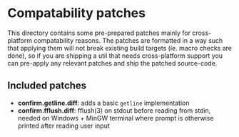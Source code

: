 # Compatability patches

This directory contains some pre-prepared patches mainly for cross-platform
compatability reasons. The patches are formatted in a way such that applying
them will not break existing build targets (ie. macro checks are done), so if
you are shipping a util that needs cross-platform support you can pre-apply
any relevant patches and ship the patched source-code.

## Included patches

* **confirm.getline.diff**: adds a basic `getline` implementation
* **confirm.fflush.diff**: fflush(3) on stdout before reading from stdin,
  needed on Windows + MinGW terminal where prompt is otherwise printed after
  reading user input

